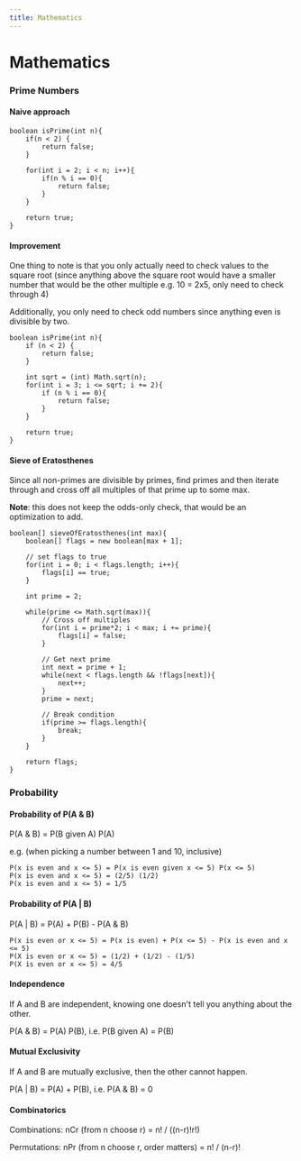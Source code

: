 ```yaml
---
title: Mathematics
---
```


# Mathematics
### Prime Numbers
#### Naive approach
```
boolean isPrime(int n){
    if(n < 2) {
        return false;
    }

    for(int i = 2; i < n; i++){
        if(n % i == 0){
            return false;
        }
    }

    return true;
}
```

#### Improvement
One thing to note is that you only actually need to check values to the square root
(since anything above the square root would have a smaller number that would be
the other multiple e.g. 10 = 2x5, only need to check through 4)

Additionally, you only need to check odd numbers since anything even is divisible by two.

```
boolean isPrime(int n){
    if (n < 2) {
        return false;
    }

    int sqrt = (int) Math.sqrt(n);
    for(int i = 3; i <= sqrt; i += 2){
        if (n % i == 0){
            return false;
        }
    }

    return true;
}
```

#### Sieve of Eratosthenes
Since all non-primes are divisible by primes, find primes and then iterate
through and cross off all multiples of that prime up to some max.

**Note**: this does not keep the odds-only check, that would be an optimization to add.

```
boolean[] sieveOfEratosthenes(int max){
    boolean[] flags = new boolean[max + 1];

    // set flags to true
    for(int i = 0; i < flags.length; i++){
        flags[i] == true;
    }

    int prime = 2;

    while(prime <= Math.sqrt(max)){
        // Cross off multiples
        for(int i = prime*2; i < max; i += prime){
            flags[i] = false;
        }

        // Get next prime
        int next = prime + 1;
        while(next < flags.length && !flags[next]){
            next++;
        }
        prime = next;

        // Break condition
        if(prime >= flags.length){
            break;
        }
    }

    return flags;
}
```

### Probability
#### Probability of P(A & B)
P(A & B) = P(B given A) P(A)

e.g. (when picking a number between 1 and 10, inclusive)
```
P(x is even and x <= 5) = P(x is even given x <= 5) P(x <= 5)
P(x is even and x <= 5) = (2/5) (1/2)
P(x is even and x <= 5) = 1/5
```

#### Probability of P(A | B)
P(A | B) = P(A) + P(B) - P(A & B)

```
P(x is even or x <= 5) = P(x is even) + P(x <= 5) - P(x is even and x <= 5)
P(X is even or x <= 5) = (1/2) + (1/2) - (1/5)
P(X is even or x <= 5) = 4/5
```

#### Independence
If A and B are independent, knowing one doesn't tell you anything about the
other.

P(A & B) = P(A) P(B), i.e. P(B given A) = P(B)

#### Mutual Exclusivity
If A and B are mutually exclusive, then the other cannot happen.

P(A | B) = P(A) + P(B), i.e. P(A & B) = 0

#### Combinatorics
Combinations: nCr (from n choose r) = n! / ((n-r)!r!)

Permutations: nPr (from n choose r, order matters) = n! / (n-r)!
